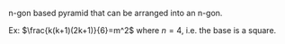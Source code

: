n-gon based pyramid that can be arranged into an n-gon.

Ex: $\frac{k(k+1)(2k+1)}{6}=m^2$ where $n=4$, i.e. the base is a square.
